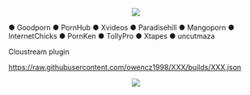  <p align="center"> <img src="https://capsule-render.vercel.app/api?type=waving&height=300&color=gradient&text=XXX%20Repo&animation=twinkling&reversal=true" </p>

● Goodporn ● PornHub ● Xvideos
● Paradisehill ● Mangoporn
● InternetChicks ● PornKen
● TollyPro ● Xtapes ● uncutmaza
 
Cloustream plugin

https://raw.githubusercontent.com/owencz1998/XXX/builds/XXX.json

<p align="center"> <img src="https://www.reddit.com/r/ExoticaGirls4kPics/s/civSruhLy7" </p>

